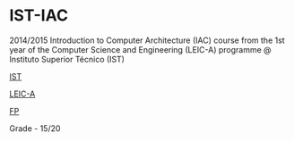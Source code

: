# IST-IAC

2014/2015 Introduction to Computer Architecture (IAC) course from the 1st year of the Computer Science and Engineering (LEIC-A) programme @ Instituto Superior Técnico (IST)

[IST](https://tecnico.ulisboa.pt/en/)

[LEIC-A](https://fenix.tecnico.ulisboa.pt/cursos/leic-a)

[FP](https://fenix.tecnico.ulisboa.pt/disciplinas/IAC45/2014-2015/1-semestre)

Grade - 15/20
